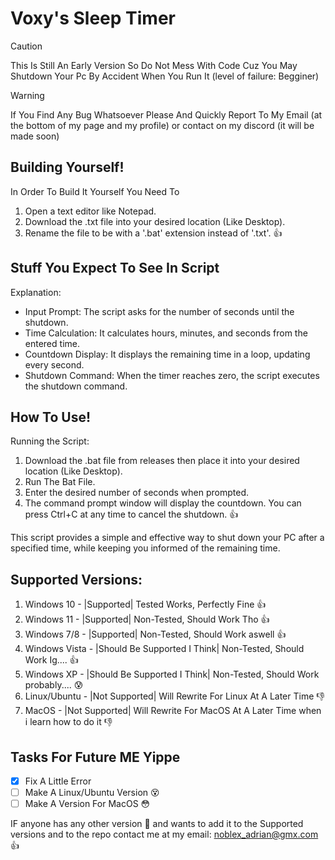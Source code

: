 # Voxy's Sleep Timer
> [!CAUTION]
> This Is Still An Early Version So Do Not Mess With Code Cuz You May Shutdown Your Pc By Accident When You Run It (level of failure: Begginer)

> [!WARNING]
> If You Find Any Bug Whatsoever Please And Quickly Report To My Email (at the bottom of my page and my profile) or contact on my discord (it will be made soon)

## Building Yourself!
In Order To Build It Yourself You Need To
   1. Open a text editor like Notepad.
   2. Download the .txt file into your desired location (Like Desktop).
   3. Rename the file to be with a '.bat' extension instead of '.txt'. :+1:

## Stuff You Expect To See In Script
Explanation:

   - Input Prompt: The script asks for the number of seconds until the shutdown.
   - Time Calculation: It calculates hours, minutes, and seconds from the entered time.
   - Countdown Display: It displays the remaining time in a loop, updating every second.
   - Shutdown Command: When the timer reaches zero, the script executes the shutdown command.

## How To Use!
Running the Script:

   1. Download the  .bat file from releases then place it into your desired location (Like Desktop).
   2. Run The Bat File.
   3. Enter the desired number of seconds when prompted.
   4. The command prompt window will display the countdown. You can press Ctrl+C at any time to cancel the shutdown. :+1:

This script provides a simple and effective way to shut down your PC after a specified time, while keeping you informed of the remaining time.



## Supported Versions:

   1. Windows 10 - |Supported| Tested Works, Perfectly Fine :+1:
   2. Windows 11 - |Supported| Non-Tested, Should Work Tho :+1:
   3. Windows 7/8  - |Supported| Non-Tested, Should Work aswell :+1:
   4. Windows Vista - |Should Be Supported I Think| Non-Tested, Should Work Ig.... :+1:
   5. Windows XP  - |Should Be Supported I Think| Non-Tested, Should Work probably.... :cold_sweat:
   6. Linux/Ubuntu - |Not Supported| Will Rewrite For Linux At A Later Time :thumbsdown:
   7. MacOS - |Not Supported| Will Rewrite For MacOS At A Later Time when i learn how to do it :thumbsdown:

## Tasks For Future ME Yippe

- [x] Fix A Little Error
- [ ] Make A Linux/Ubuntu Version :dizzy_face:
- [ ] Make A Version For MacOS :flushed:

IF anyone has any other version :handshake: and wants to add it to the Supported versions and to the repo contact me at my email: noblex_adrian@gmx.com :+1:
